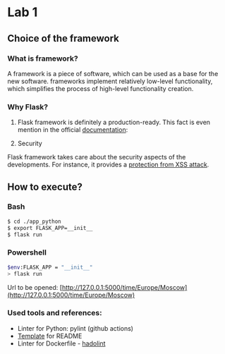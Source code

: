 # Lab 1
## Choice of the framework

### What is framework?
A framework is a piece of software, which can be used as a base for the new software.
frameworks implement relatively low-level functionality, which simplifies the process of 
high-level functionality creation.


### Why Flask?

1. Flask framework is definitely a production-ready. 
   This fact is even mention in the official [documentation](https://flask.palletsprojects.com/en/2.0.x/foreword/#what-does-micro-mean):
   
2. Security

Flask framework takes care about the security aspects of the developments. 
For instance, it provides a [protection from  XSS attack](https://flask.palletsprojects.com/en/2.0.x/advanced_foreword/#develop-for-the-web-with-caution).

## How to execute?

### Bash
```bash
$ cd ./app_python
$ export FLASK_APP=__init__
$ flask run
```
### Powershell
```bash
$env:FLASK_APP = "__init__"
> flask run
```
Url to be opened:
[http://127.0.0.1:5000/time/Europe/Moscow](http://127.0.0.1:5000/time/Europe/Moscow)

### Used tools and references:
- Linter for Python: pylint (github actions)
- [Template](https://github.com/PurpleBooth/a-good-readme-template#readme) for README
- Linter for Dockerfile - [hadolint](https://github.com/hadolint/hadolint)
